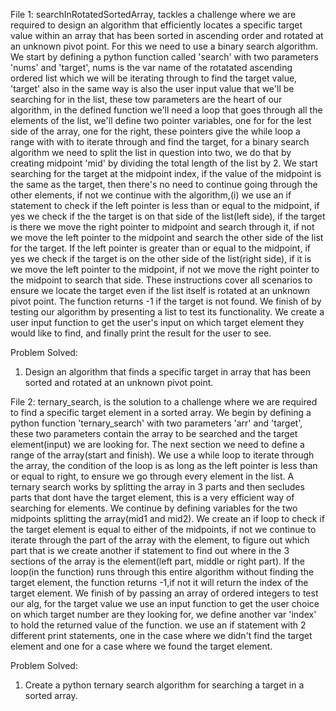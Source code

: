 File 1: searchInRotatedSortedArray, tackles a challenge where we are required to design an algorithm that efficiently locates a specific target value within an array that has been sorted in ascending order and rotated at an unknown pivot point. For this we need to use a binary search algorithm. We start by defining a python function called 'search' with two parameters 'nums' and 'target', nums is the var name of the rotatated ascending ordered list which we will be iterating through to find the target value, 'target' also in the same way is also the user input value that we'll be searching for in the list, these tow parameters are the heart of our algorithm, in the defined function we'll need a loop that goes through all the elements of the list, we'll define two pointer variables, one for for the lest side of the array, one for the right, these pointers give the while loop a range with with to iterate through and find the target, for a binary search algorithm we need to split the list in question into two, we do that by creating midpoint 'mid' by dividing the total length of the list by 2. We start searching for the target at the midpoint index, if the value of the midpoint is the same as the target, then there's no need to continue going through the other elements, if not we continue with the algorithm,(i) we use an if statement to check if the left pointer is less than or equal to the midpoint, if yes we check if the the target is on that side of the list(left side), if the target is there we move the right pointer to midpoint and search through it, if not we move the left pointer to the midpoint and search the other side of the list for the target. If the left pointer is greater than or equal to the midpoint, if yes we check if the target is on the other side of the list(right side), if it is we move the left pointer to the midpoint, if not we move the right pointer to the midpoint to search that side.
These instructions cover all scenarios to ensure we locate the target even if the list itself is rotated at an unknown pivot point. 
The function returns -1 if the target is not found.
We finish of by testing our algorithm by presenting a list to test its functionality. We create a user input function to get the user's input on which target element they would like to find, and finally print the result for the user to see.

Problem Solved:
1. Design an algorithm that finds a specific target in array that has been sorted and rotated at an unknown pivot point.


File 2: ternary_search, is the solution to a challenge where we are required to find a specific target element in a sorted array. We begin by defining a python function 'ternary_search' with two parameters 'arr' and 'target', these two parameters contain the array to be searched and the target element(input) we are looking for. The next section we need to define a range of the array(start and finish). We use a while loop to iterate through the array, the condition of the loop is as long as the left pointer is less than or equal to right, to ensure we go through every element in the list. A ternary search works by splitting the array in 3 parts and then secludes parts that dont have the target element, this is a very efficient way of searching for elements. We continue by defining variables for the two midpoints splitting the array(mid1 and mid2). We create an if loop to check if the target element is equal to either of the midpoints, if not we continue to iterate through the part of the array with the element, to figure out which part that is  we create another if statement to find out where in the 3 sections of the array is the element(left part, middle or right part). If the loop(in the function) runs through this entire algorithm without finding the target element, the function returns -1,if not it will return the index of the target element. We finish of by passing an array of ordered integers to test our alg, for the target value we use an input function to get the user choice on which target number are they looking for, we define another var 'index' to hold the returned value of the function. we use an if statement with 2 different print statements, one in the case where we didn't find the target element and one for a case where we found the target element. 

Problem Solved:
1. Create a python ternary search algorithm for searching a target in a sorted array.
